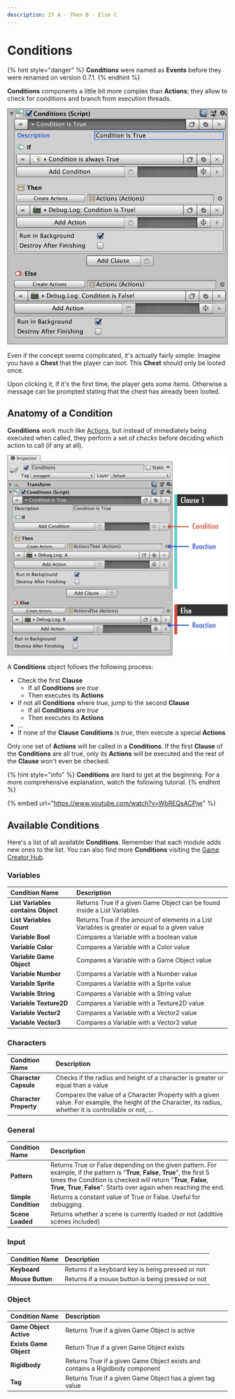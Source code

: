 ```yaml
---
description: If A - Then B - Else C
---
```


# Conditions

{% hint style="danger" %}
**Conditions** were named as **Events** before they were renamed on version 0.7.1.
{% endhint %}

**Conditions** components a little bit more complex than **Actions**; they allow to check for conditions and branch from execution threads.

![\(Example of a Conditions object\)](../../.gitbook/assets/events.jpg)

Even if the concept seems complicated, it's actually fairly simple: Imagine you have a **Chest** that the player can loot. This **Chest** should only be looted once.

Upon clicking it, if it's the first time, the player gets some items. Otherwise a message can be prompted stating that the chest has already been looted.

## Anatomy of a Condition

**Conditions** work much like [Actions](actions.md), but instead of immediately being executed when called, they perform a set of _checks_ before deciding which action to call \(if any at all\).

![\(Conditions anatomy: Clauses contain pairs of Conditions - Actions\)](../../.gitbook/assets/event-anatomy.jpg)

A **Conditions** object follows the following process:

* Check the first **Clause**
  * If all **Conditions** are _true_
  * Then executes its **Actions**
* If not all **Conditions** where _true_, jump to the second **Clause**
  * If all **Conditions** are _true_
  * Then executes its **Actions**
* ...
* If none of the **Clause** **Conditions** is _true_, then execute a special **Actions**

Only one set of **Actions** will be called in a **Conditions**. If the first **Clause** of the **Conditions** are all true, only its **Actions** will be executed and the rest of the **Clause** won't even be checked.

{% hint style="info" %}
**Conditions** are hard to get at the beginning. For a more comprehensive explanation, watch the following tutorial.
{% endhint %}

{% embed url="https://www.youtube.com/watch?v=WbREQsACPjw" %}

## Available Conditions

Here's a list of all available **Conditions**. Remember that each module adds new ones to the list. You can also find more **Conditions** visiting the [Game Creator Hub](https://hub.gamecreator.io).

### Variables

| Condition Name | Description |
| :--- | :--- |
| **List Variables contains Object** | Returns True if a given Game Object can be found inside a List Variables |
| **List Variables Count** | Returns True if the amount of elements in a List Variables is greater or equal to a given value |
| **Variable Bool** | Compares a Variable with a boolean value |
| **Variable Color** | Compares a Variable with a Color value |
| **Variable Game Object** | Compares a Variable with a Game Object value |
| **Variable Number** | Compares a Variable with a Number value |
| **Variable Sprite** | Compares a Variable with a Sprite value |
| **Variable String** | Compares a Variable with a String value |
| **Variable Texture2D** | Compares a Variable with a Texture2D value |
| **Variable Vector2** | Compares a Variable with a Vector2 value |
| **Variable Vector3** | Compares a Variable with a Vector3 value |

### Characters

| Condition Name | Description |
| :--- | :--- |
| **Character Capsule** | Checks if the radius and height of a character is greater or equal than a value |
| **Character Property** | Compares the value of a Character Property with a given value. For example, the height of the Character, its radius, whether it is controllable or not, ... |

### General

| Condition Name | Description |
| :--- | :--- |
| **Pattern** | Returns True or False depending on the given pattern. For example, if the pattern is "**True**, **False**, **True**", the first 5 times the Condition is checked will return "**True**, **False**, **True**, **True**, **False**". Starts over again when reaching the end. |
| **Simple Condition** | Returns a constant value of True or False. Useful for debugging. |
| **Scene Loaded** | Returns whether a scene is currently loaded or not \(additive scenes included\) |

### Input

| Condition Name | Description |
| :--- | :--- |
| **Keyboard** | Returns if a keyboard key is being pressed or not |
| **Mouse Button** | Returns if a mouse button is being pressed or not |

### Object

| Condition Name | Description |
| :--- | :--- |
| **Game Object Active** | Returns True if a given Game Object is active |
| **Exists Game Object** | Return True if a given Game Object exists |
| **Rigidbody** | Returns True if a given Game Object exists and contains a Rigidbody component |
| **Tag** | Returns True if a given Game Object has a given tag value |

